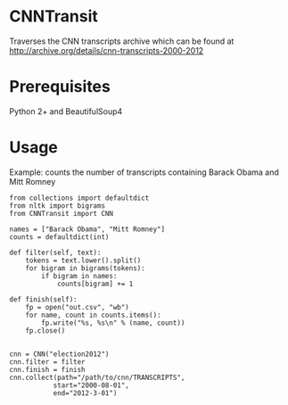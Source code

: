CNNTransit
==========

Traverses the CNN transcripts archive which can be found at http://archive.org/details/cnn-transcripts-2000-2012

Prerequisites
=============
Python 2+ and BeautifulSoup4

Usage
=====
Example: counts the number of transcripts containing Barack Obama and Mitt Romney

    from collections import defaultdict
    from nltk import bigrams
    from CNNTransit import CNN
    
    names = ["Barack Obama", "Mitt Romney"]
    counts = defaultdict(int)

    def filter(self, text):
        tokens = text.lower().split()
        for bigram in bigrams(tokens):
            if bigram in names:
                counts[bigram] += 1

    def finish(self):
        fp = open("out.csv", "wb")
        for name, count in counts.items():
            fp.write("%s, %s\n" % (name, count))
        fp.close()
        
        
    cnn = CNN("election2012")
    cnn.filter = filter
    cnn.finish = finish
    cnn.collect(path="/path/to/cnn/TRANSCRIPTS", 
               start="2000-08-01", 
               end="2012-3-01")